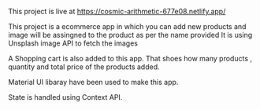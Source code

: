This project is live at https://cosmic-arithmetic-677e08.netlify.app/

This project is a ecommerce app in which you can add new products and image will be assingned to the product as per the name provided It is using Unsplash image API to fetch the images

A Shopping cart is also added to this app. That shoes how many products , quantity and total price of the products added.

Material UI libaray have been used to make this app.

State is handled using Context API.
